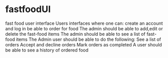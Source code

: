 # fastfoodUI
fast food user interface 
Users interfaces where one can:
 create an account and log in
 be able to order for food
The admin should be able to add,edit or delete the fast-food items
The admin should be able to see a list of fast-food items
The Admin user should be able to do the following:
 See a list of orders
Accept and decline orders
Mark orders as completed
A user should be able to see a history of ordered food
